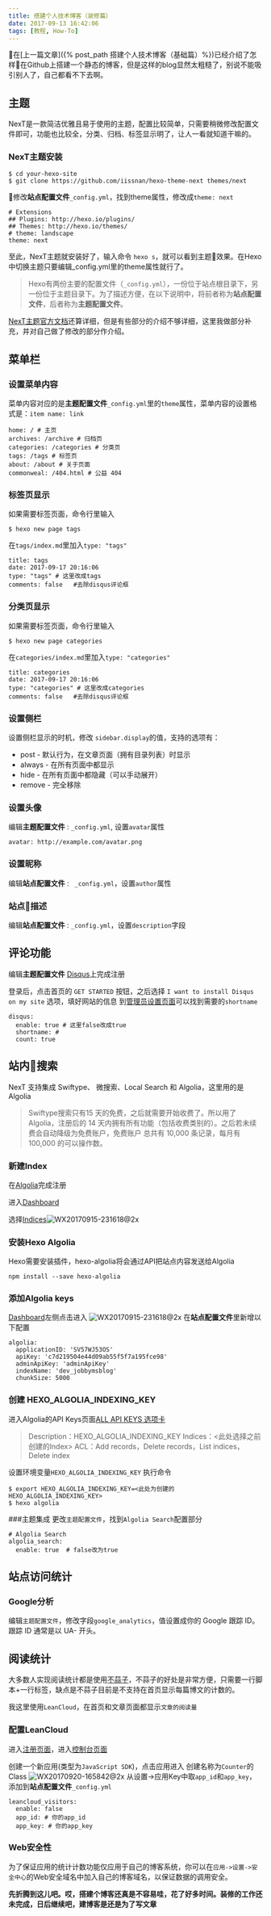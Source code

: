 ```yaml
---
title: 搭建个人技术博客（装修篇）
date: 2017-09-13 16:42:06
tags: [教程, How-To]
---
```

在[上一篇文章]({% post_path 搭建个人技术博客（基础篇）%})已经介绍了怎样在Github上搭建一个静态的博客，但是这样的blog显然太粗糙了，别说不能吸引别人了，自己都看不下去啊。

<!--more-->

## 主题
NexT是一款简洁优雅且易于使用的主题，配置比较简单，只需要稍微修改配置文件即可，功能也比较全，分类、归档、标签显示明了，让人一看就知道干嘛的。

### NexT主题安装
```
$ cd your-hexo-site
$ git clone https://github.com/iissnan/hexo-theme-next themes/next
```
修改**站点配置文件**`_config.yml`，找到theme属性，修改成`theme: next`
```
# Extensions
## Plugins: http://hexo.io/plugins/
## Themes: http://hexo.io/themes/
# theme: landscape
theme: next
```
至此，NexT主题就安装好了，输入命令 `hexo s`，就可以看到主题效果。在Hexo中切换主题只要编辑_config.yml里的theme属性就行了。
> Hexo有两份主要的配置文件（`_config.yml`），一份位于站点根目录下，另一份位于主题目录下。为了描述方便，在以下说明中，将前者称为**站点配置文件**，后者称为**主题配置文件**。

[NexT主题官方文档](http://theme-next.iissnan.com/getting-started.html)还算详细，但是有些部分的介绍不够详细，这里我做部分补充，并对自己做了修改的部分作介绍。

## 菜单栏
### 设置菜单内容
菜单内容对应的是**主题配置文件**`_config.yml`里的`theme`属性，菜单内容的设置格式是：`item name: link`
```
home: / # 主页
archives: /archive # 归档页
categories: /categories # 分类页
tags: /tags # 标签页
about: /about # 关于页面
commonweal: /404.html # 公益 404
```
### 标签页显示
如果需要标签页面，命令行里输入
```
$ hexo new page tags
```
在`tags/index.md`里加入`type: "tags"`
```
title: tags
date: 2017-09-17 20:16:06
type: "tags" # 这里改成tags
comments: false   #去除disqus评论框
```
### 分类页显示
如果需要标签页面，命令行里输入
```
$ hexo new page categories
```
在`categories/index.md`里加入`type: "categories"`
```
title: categories
date: 2017-09-17 20:16:06
type: "categories" # 这里改成categories
comments: false   #去除disqus评论框
```

### 设置侧栏
设置侧栏显示的时机，修改 `sidebar.display`的值，支持的选项有：
* post - 默认行为，在文章页面（拥有目录列表）时显示
* always - 在所有页面中都显示
* hide - 在所有页面中都隐藏（可以手动展开）
* remove - 完全移除
### 设置头像
编辑**主题配置文件** : `_config.yml`, 设置`avatar`属性
```
avatar: http://example.com/avatar.png
```
### 设置昵称
编辑**站点配置文件** : ` _config.yml`，设置`author`属性
### 站点描述
编辑**站点配置文件** : `_config.yml`，设置`description`字段
## 评论功能
编辑**主题配置文件**
[Disqus](https://disqus.com/)上完成注册

登录后，点击首页的 `GET STARTED` 按钮，之后选择 `I want to install Disqus on my site` 选项，填好网站的信息
到[管理员设置页面](http://disqus.com/admin/settings/general/)可以找到需要的`shortname`
```
disqus:
  enable: true # 这里false改成true
  shortname: #
  count: true
```

## 站内搜索
NexT 支持集成 Swiftype、 微搜索、Local Search 和 Algolia，这里用的是Algolia
> Swiftype搜索只有15 天的免费，之后就需要开始收费了。所以用了Algolia，注册后的 14 天内拥有所有功能（包括收费类别的）。之后若未续费会自动降级为免费账户，免费账户 总共有 10,000 条记录，每月有 100,000 的可以操作数。

### 新建Index
在[Algolia](https://www.algolia.com/users/sign_in)完成注册

进入[Dashboard](https://www.algolia.com/dashboard)

选择[Indices](https://www.algolia.com/explorer#?index=getstarted_actors)![WX20170915-231618@2x](https://i.loli.net/2017/09/15/59bbeee89a5bb.png)
### 安装Hexo Algolia
Hexo需要安装插件，hexo-algolia将会通过API把站点内容发送给Algolia
```
npm install --save hexo-algolia
```
### 添加Algolia keys
[Dashboard](https://www.algolia.com/dashboard)左侧点击进入
![WX20170915-231618@2x](https://i.loli.net/2017/09/15/59bbf0e20d037.png)
在**站点配置文件**里新增以下配置
```
algolia:
  applicationID: 'SV57WJ53OS'
  apiKey: 'c7d219504e44d09ab55f5f7a195fce98'
  adminApiKey: 'adminApiKey'
  indexName: 'dev_jobbymsblog'
  chunkSize: 5000
```
### 创建 HEXO_ALGOLIA_INDEXING_KEY
进入Algolia的API Keys页面[ALL API KEYS 选项卡](https://www.algolia.com/api-keys/restricted)

>Description：HEXO_ALGOLIA_INDEXING_KEY
Indices：<此处选择之前创建的Index>
ACL：Add records，Delete records，List indices，Delete index

设置环境变量`HEXO_ALGOLIA_INDEXING_KEY`
执行命令
```
$ export HEXO_ALGOLIA_INDEXING_KEY=<此处为创建的HEXO_ALGOLIA_INDEXING_KEY>
$ hexo algolia
```
###主题集成
更改`主题配置文件`，找到`Algolia Search`配置部分
```
# Algolia Search
algolia_search:
  enable: true  # false改为true
```

## 站点访问统计
### Google分析
编辑`主题配置文件`，修改字段`google_analytics`，值设置成你的 Google 跟踪 ID。跟踪 ID 通常是以 UA- 开头。

## 阅读统计
大多数人实现阅读统计都是使用[不蒜子](http://service.ibruce.info/)，不蒜子的好处是非常方便，只需要一行脚本+一行标签，缺点是不蒜子目前是不支持在首页显示每篇博文的计数的。

我这里使用`LeanCloud`，在首页和文章页面都显示`文章的阅读量`
### 配置LeanCloud
进入[注册页面](https://leancloud.cn/login.html#/signup)，进入[控制台页面](https://leancloud.cn/dashboard/)

创建一个新应用(类型为`JavaScript SDK`)，点击应用进入
创建名称为`Counter`的Class
![WX20170920-165842@2x](https://i.loli.net/2017/09/20/59c22e7d9d4ac.png)
从设置->应用Key中取`app_id`和`app_key`，添加到**站点配置文件**`_config.yml`
```
leancloud_visitors:
  enable: false
  app_id: # 你的app_id
  app_key: # 你的app_key
```
### Web安全性
为了保证应用的统计计数功能仅应用于自己的博客系统，你可以在`应用->设置->安全中心`的Web安全域名中加入自己的博客域名，以保证数据的调用安全。

**先折腾到这儿吧。哎，搭建个博客还真是不容易哇，花了好多时间。装修的工作还未完成，日后继续吧，建博客是还是为了写文章**
